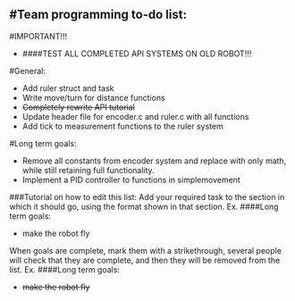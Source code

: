 #Team programming to-do list:
----------------------------

#IMPORTANT!!!
* ####TEST ALL COMPLETED API SYSTEMS ON OLD ROBOT!!!

#General:
* Add ruler struct and task
* Write move/turn for distance functions
* ~~Completely rewrite API tutorial~~
* Update header file for encoder.c and ruler.c with all functions
* Add tick to measurement functions to the ruler system

#Long term goals:
* Remove all constants from encoder system and replace with only math, while still retaining full functionality.
* Implement a PID controller to functions in simplemovement

###Tutorial on how to edit this list:
Add your required task to the section in which it should go, using the format shown in that section.
Ex.
####Long term goals:
* make the robot fly

When goals are complete, mark them with a strikethrough, several people will check that they are complete,
and then they will be removed from the list.
Ex.
####Long term goals:
* ~~make the robot fly~~
